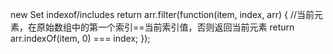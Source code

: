 new Set
indexof/includes
return arr.filter(function(item, index, arr) {
  //当前元素，在原始数组中的第一个索引==当前索引值，否则返回当前元素
  return arr.indexOf(item, 0) === index;
});